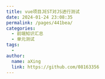 ```yaml
---
title: vue项目JEST对JS进行测试
date: 2024-01-24 23:08:35
permalink: /pages/441bea/
categories:
  - 前端知识汇总
  - 单元测试
tags:
  - 
author: 
  name: aXing
  link: https://github.com/08163356
---
```






<!-- more -->

